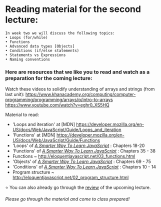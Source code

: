 # Reading material for the second lecture:

```
In week two we will discuss the following topics:
• Loops (for/while)
• Functions
• Advanced data types [Objects]
• Conditions (if/else statements)
• Statements vs Expressions
• Naming conventions
```

### Here are resources that we like you to read and watch as a preparation for the coming lecture:

Watch these videos to solidify understanding of arrays and strings (from last unit): 
https://www.khanacademy.org/computing/computer-programming/programming/arrays/p/intro-to-arrays
https://www.youtube.com/watch?v=eghr0_XS5HQ

Material to read:
- 'Loops and iteration' at [MDN] https://developer.mozilla.org/en-US/docs/Web/JavaScript/Guide/Loops_and_iteration
- 'Functions' at [MDN] https://developer.mozilla.org/en-US/docs/Web/JavaScript/Guide/Functions
- 'Loops' of [_A Smarter Way To Learn JavaScript_](https://github.com/Sharique-Hasan/SaylaniBatch2-JavaScript/blob/master/A%20Smarter%20Way%20to%20Learn%20JavaScript.pdf) : Chapters 18-20
- 'Functions' of [_A Smarter Way To Learn JavaScript_](https://github.com/Sharique-Hasan/SaylaniBatch2-JavaScript/blob/master/A%20Smarter%20Way%20to%20Learn%20JavaScript.pdf) : Chapters 35 - 38
- Functions ~ http://eloquentjavascript.net/03_functions.html
- 'Objects' of [_A Smarter Way To Learn JavaScript_](https://github.com/Sharique-Hasan/SaylaniBatch2-JavaScript/blob/master/A%20Smarter%20Way%20to%20Learn%20JavaScript.pdf) : Chapters 69 - 75
- 'Conditions' of [_A Smarter Way To Learn JavaScript_](https://github.com/Sharique-Hasan/SaylaniBatch2-JavaScript/blob/master/A%20Smarter%20Way%20to%20Learn%20JavaScript.pdf) : Chapters 10 - 14
- Program structure ~ http://eloquentjavascript.net/02_program_structure.html

:star: You can also already go through the [review](https://github.com/HackYourFuture/JavaScript/blob/master/Week2/REVIEW.md) of the upcoming lecture.

_Please go through the material and come to class prepared!_
